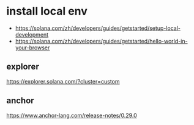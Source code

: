 # install local env

- https://solana.com/zh/developers/guides/getstarted/setup-local-development
- https://solana.com/zh/developers/guides/getstarted/hello-world-in-your-browser

## explorer

https://explorer.solana.com/?cluster=custom


## anchor
https://www.anchor-lang.com/release-notes/0.29.0